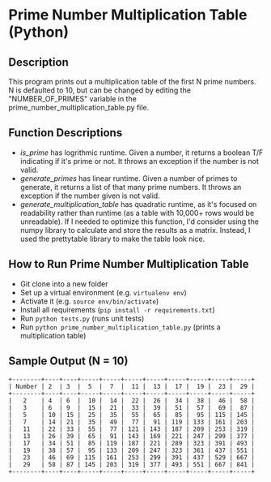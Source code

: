 # Prime Number Multiplication Table (Python)

## Description

This program prints out a multiplication table of the first N prime numbers. N is defaulted to 10, but can be changed by editing the "NUMBER_OF_PRIMES" variable in the prime_number_multiplication_table.py file.

## Function Descriptions
* _is_prime_ has logrithmic runtime. Given a number, it returns a boolean T/F indicating if it's prime or not. It throws an exception if the number is not valid. 
* _generate_primes_ has linear runtime. Given a number of primes to generate, it returns a list of that many prime numbers. It throws an exception if the number given is not valid.
* _generate_multiplication_table_ has quadratic runtime, as it's focused on readability rather than runtime (as a table with 10,000+ rows would be unreadable). If I needed to optimize this function, I'd consider using the numpy library to calculate and store the results as a matrix. Instead, I used the prettytable library to make the table look nice.

## How to Run Prime Number Multiplication Table

* Git clone into a new folder
* Set up a virtual environment (e.g. `virtualenv env`)
* Activate it (e.g. `source env/bin/activate`)
* Install all requirements (`pip install -r requirements.txt`)
* Run `python tests.py` (runs unit tests)
* Run `python prime_number_multiplication_table.py` (prints a multiplication table)

## Sample Output (N = 10)

```
+--------+----+----+-----+-----+-----+-----+-----+-----+-----+-----+
| Number | 2  | 3  |  5  |  7  |  11 |  13 |  17 |  19 |  23 |  29 |
+--------+----+----+-----+-----+-----+-----+-----+-----+-----+-----+
|   2    | 4  | 6  |  10 |  14 |  22 |  26 |  34 |  38 |  46 |  58 |
|   3    | 6  | 9  |  15 |  21 |  33 |  39 |  51 |  57 |  69 |  87 |
|   5    | 10 | 15 |  25 |  35 |  55 |  65 |  85 |  95 | 115 | 145 |
|   7    | 14 | 21 |  35 |  49 |  77 |  91 | 119 | 133 | 161 | 203 |
|   11   | 22 | 33 |  55 |  77 | 121 | 143 | 187 | 209 | 253 | 319 |
|   13   | 26 | 39 |  65 |  91 | 143 | 169 | 221 | 247 | 299 | 377 |
|   17   | 34 | 51 |  85 | 119 | 187 | 221 | 289 | 323 | 391 | 493 |
|   19   | 38 | 57 |  95 | 133 | 209 | 247 | 323 | 361 | 437 | 551 |
|   23   | 46 | 69 | 115 | 161 | 253 | 299 | 391 | 437 | 529 | 667 |
|   29   | 58 | 87 | 145 | 203 | 319 | 377 | 493 | 551 | 667 | 841 |
+--------+----+----+-----+-----+-----+-----+-----+-----+-----+-----+
```
